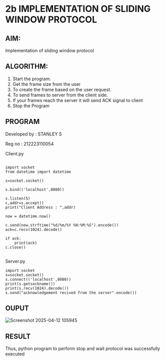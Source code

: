# 2b IMPLEMENTATION OF SLIDING WINDOW PROTOCOL
## AIM:
Implementation of sliding window protocol
## ALGORITHM:
1. Start the program.
2. Get the frame size from the user
3. To create the frame based on the user request.
4. To send frames to server from the client side.
5. If your frames reach the server it will send ACK signal to client
6. Stop the Program
## PROGRAM
Developed by : STANLEY S

Reg no : 212223110054


Client.py

```

import socket
from datetime import datetime
 
s=socket.socket()
 
s.bind(('localhost',8080))
 
s.listen(5)
c,addr=s.accept()
print("Client Address : ",addr)
 
now = datetime.now()
 
c.send(now.strftime("%d/%m/%Y %H:%M:%S").encode())
ack=c.recv(1024).decode()
 
if ack:
    print(ack)
c.close()


```
Server.py

```
import socket 
s=socket.socket() 
s.connect(('localhost',8080)) 
print(s.getsockname()) 
print(s.recv(1024).decode()) 
s.send("acknowledgement recived from the server".encode()) 
```

## OUPUT

![Screenshot 2025-04-12 105945](https://github.com/user-attachments/assets/8b83008a-0327-4cc1-8e5f-ef3d65f00db3)


## RESULT
Thus, python program to perform stop and wait protocol was successfully executed
